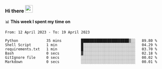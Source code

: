 ### Hi there <a href="https://www.gautamkrishnar.com/"><img src="https://media.giphy.com/media/hvRJCLFzcasrR4ia7z/giphy.gif" width="25px"></a>

📊 **This week I spent my time on**

<!--START_SECTION:waka-->

```text
From: 12 April 2023 - To: 19 April 2023

Python             35 mins         ██████████████████████▒░░   89.80 %
Shell Script       1 min           █░░░░░░░░░░░░░░░░░░░░░░░░   04.29 %
requirements.txt   1 min           █░░░░░░░░░░░░░░░░░░░░░░░░   03.70 %
Bash               0 secs          ▓░░░░░░░░░░░░░░░░░░░░░░░░   02.18 %
GitIgnore file     0 secs          ░░░░░░░░░░░░░░░░░░░░░░░░░   00.02 %
Markdown           0 secs          ░░░░░░░░░░░░░░░░░░░░░░░░░   00.01 %
```

<!--END_SECTION:waka-->
